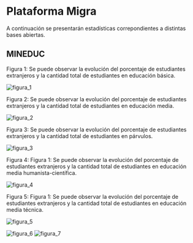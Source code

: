 # Plataforma Migra
A continuación se presentarán estadísticas correpondientes a distintas bases abiertas.
## MINEDUC
Figura 1: Se puede observar la evolución del porcentaje de estudiantes extranjeros y la cantidad total de estudiantes en  educación básica.

![figura_1](https://github.com/NucleoMIGRA/Plataforma_privado/assets/154906172/a982f6ba-7092-4bfa-ade6-b823bc8055e3)

Figura 2: Se puede observar la evolución del porcentaje de estudiantes extranjeros y la cantidad total de estudiantes en  educación media.

![figura_2](https://github.com/NucleoMIGRA/Plataforma_privado/assets/154906172/2c09abdc-5520-471c-9c65-d479dfb8c0f1)

Figura 3: Se puede observar la evolución del porcentaje de estudiantes extranjeros y la cantidad total de estudiantes en  párvulos.

![figura_3](https://github.com/NucleoMIGRA/Plataforma_privado/assets/154906172/4a89a601-893f-46d7-af44-88787ebbbe42)

Figura 4: Figura 1: Se puede observar la evolución del porcentaje de estudiantes extranjeros y la cantidad total de estudiantes en  educación media humanista-científica.

![figura_4](https://github.com/NucleoMIGRA/Plataforma_privado/assets/154906172/03203e6c-259f-4de7-8090-f540d443126d)

Figura 5: Figura 1: Se puede observar la evolución del porcentaje de estudiantes extranjeros y la cantidad total de estudiantes en  educación media técnica.

![figura_5](https://github.com/NucleoMIGRA/Plataforma_privado/assets/154906172/994cb77c-c715-4f3a-9edb-921b5b5160a9)

![figura_6](https://github.com/NucleoMIGRA/Plataforma_privado/assets/154906172/3b563940-51ab-42b3-a61d-f7e96dd4b56a)
![figura_7](https://github.com/NucleoMIGRA/Plataforma_privado/assets/154906172/9daa187a-e1ac-44a0-99dd-fc5a30d510c2)

